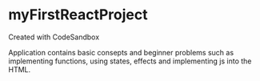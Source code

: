 # myFirstReactProject
Created with CodeSandbox

Application contains basic consepts and beginner problems such as implementing functions, using states, effects and implementing js into the HTML.
